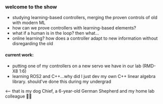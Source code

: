 <!--
**jakeelkins/jakeelkins** is a ✨ _special_ ✨ repository because its `README.md` (this file) appears on your GitHub profile.

Here are some ideas to get you started:

- 🔭 I’m currently working on ...
- 🌱 I’m currently learning ...
- 👯 I’m looking to collaborate on ...
- 🤔 I’m looking for help with ...
- 💬 Ask me about ...
- 📫 How to reach me: ...
- 😄 Pronouns: ...
- ⚡ Fun fact: ...
-->

### welcome to the show
- studying learning-based controllers, merging the proven controls of old with modern ML
- how can we prove controllers with learning-based elements?
- what if a human is in the loop? then what...
- online learning? how does a controller adapt to new information without disregarding the old

#### current work:
- putting one of my controllers on a new servo we have in our lab (RMD-X8 1:6)
- learning ROS2 and C++...why did I just dev my own C++ linear algebra library. should've done this during my undergrad


<-- that is my dog Chief, a 6-year-old German Shepherd and my home lab colleague 🐕‍🦺
